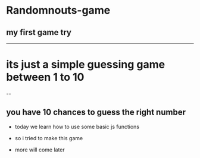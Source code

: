 # Randomnouts-game

## my first game try
---
# its just a simple guessing game between 1 to 10
--
## you have 10 chances to guess the right number

+ today we learn how to use some basic js functions

+ so i tried to make this game 

+ more will come later